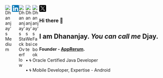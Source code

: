 <a href="https://medium.com/@imdjay">
  <img align="left" alt="Dhananjay's Medium" width="22px" src="https://miro.medium.com/v2/resize:fit:1400/1*psYl0y9DUzZWtHzFJLIvTw.png" />
</a>
<a href="https://www.linkedin.com/in/imdjay/">
  <img align="left" alt="Dhananjay's LinkedIN" width="22px" src="https://github.com/dhananjayandroid/dhananjayandroid/blob/main/linkedin.png" />
</a>
<a href="https://stackoverflow.com/users/4377954/de%cb%a3">
  <img align="left" alt="Dhananjay's StackOverflow" width="22px" src="https://upload.wikimedia.org/wikipedia/commons/thumb/e/ef/Stack_Overflow_icon.svg/768px-Stack_Overflow_icon.svg.png" />
</a>
<a href="https://dhananjayandroid.github.io/intro/">
  <img align="left" alt="Dhananjay's Website" width="22px" src="https://www.shareicon.net/data/2017/07/08/888169_www_512x512.png" />
</a>
<a href="https://www.facebook.com/imdjay9/">
  <img align="left" alt="Dhananjay's Facebook" width="22px" src="https://github.com/gauravghongde/social-icons/blob/master/SVG/Color/Facebook.svg" />
</a>
<a href="https://twitter.com/imDjay9">
  <img align="left" alt="Dhananjay Kumar | Twitter" width="22px" src="https://github.com/dhananjayandroid/dhananjayandroid/blob/main/twitter.x.webp" />
</a>

</br>

### Hi there 👋 
## I am Dhananjay.  _You can call me_ **Djay**.
#### Founder - [AppRerum](https://apprerum.com/).

<!--
**dhananjayandroid/dhananjayandroid** is a ✨ _special_ ✨ repository because its `README.md` (this file) appears on your GitHub profile.

Here are some ideas to get you started:

- 🔭 I’m currently working on ...
- 🌱 I’m currently learning ...
- 👯 I’m looking to collaborate on ...
- 🤔 I’m looking for help with ...
- 💬 Ask me about ...
- 📫 How to reach me: ...
- 😄 Pronouns: ...
- ⚡ Fun fact: ...
-->

 
• :cyclone: Oracle Certified Java Developer

• :cyclone: Mobile Developer, Expertise - Android


